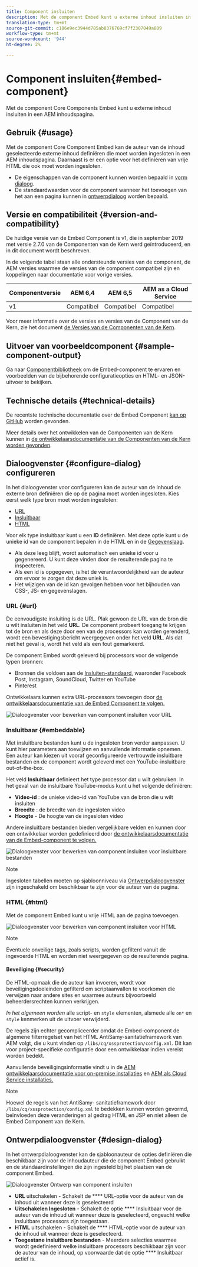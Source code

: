 ```yaml
---
title: Component insluiten
description: Met de component Embed kunt u externe inhoud insluiten in een AEM inhoudspagina.
translation-type: tm+mt
source-git-commit: c186e9ec3944d785ab0376769cf7f2307049a809
workflow-type: tm+mt
source-wordcount: '944'
ht-degree: 2%

---
```



# Component insluiten{#embed-component}

Met de component Core Components Embed kunt u externe inhoud insluiten in een AEM inhoudspagina.

## Gebruik {#usage}

Met de component Core Component Embed kan de auteur van de inhoud geselecteerde externe inhoud definiëren die moet worden ingesloten in een AEM inhoudspagina. Daarnaast is er een optie voor het definiëren van vrije HTML die ook moet worden ingesloten.

* De eigenschappen van de component kunnen worden bepaald in [vorm dialoog](#configure-dialog).
* De standaardwaarden voor de component wanneer het toevoegen van het aan een pagina kunnen in [ontwerpdialoog](#design-dialog) worden bepaald.

## Versie en compatibiliteit {#version-and-compatibility}

De huidige versie van de Embed Component is v1, die in september 2019 met versie 2.7.0 van de Componenten van de Kern werd geïntroduceerd, en in dit document wordt beschreven.

In de volgende tabel staan alle ondersteunde versies van de component, de AEM versies waarmee de versies van de component compatibel zijn en koppelingen naar documentatie voor vorige versies.

| Componentversie | AEM 6,4 | AEM 6,5 | AEM as a Cloud Service |
|--- |--- |---|---|
| v1 | Compatibel | Compatibel | Compatibel |

Voor meer informatie over de versies en versies van de Component van de Kern, zie het document [de Versies van de Componenten van de Kern](/help/versions.md).

## Uitvoer van voorbeeldcomponent {#sample-component-output}

Ga naar [Componentbibliotheek](https://adobe.com/go/aem_cmp_library_embed) om de Embed-component te ervaren en voorbeelden van de bijbehorende configuratieopties en HTML- en JSON-uitvoer te bekijken.

## Technische details {#technical-details}

De recentste technische documentatie over de Embed Component [kan op GitHub](https://adobe.com/go/aem_cmp_tech_embed_v1) worden gevonden.

Meer details over het ontwikkelen van de Componenten van de Kern kunnen in [de ontwikkelaarsdocumentatie van de Componenten van de Kern worden gevonden](/help/developing/overview.md).

## Dialoogvenster {#configure-dialog} configureren

In het dialoogvenster voor configureren kan de auteur van de inhoud de externe bron definiëren die op de pagina moet worden ingesloten. Kies eerst welk type bron moet worden ingesloten:

* [URL](#url)
* [Insluitbaar](#embeddable)
* [HTML](#html)

Voor elk type insluitbaar kunt u een **ID** definiëren. Met deze optie kunt u de unieke id van de component bepalen in de HTML en in de [Gegevenslaag](/help/developing/data-layer/overview.md).

* Als deze leeg blijft, wordt automatisch een unieke id voor u gegenereerd. U kunt deze vinden door de resulterende pagina te inspecteren.
* Als een id is opgegeven, is het de verantwoordelijkheid van de auteur om ervoor te zorgen dat deze uniek is.
* Het wijzigen van de id kan gevolgen hebben voor het bijhouden van CSS-, JS- en gegevenslagen.

### URL {#url}

De eenvoudigste insluiting is de URL. Plak gewoon de URL van de bron die u wilt insluiten in het veld **URL**. De component probeert toegang te krijgen tot de bron en als deze door een van de processors kan worden gerenderd, wordt een bevestigingsbericht weergegeven onder het veld **URL**. Als dat niet het geval is, wordt het veld als een fout gemarkeerd.

De component Embed wordt geleverd bij processors voor de volgende typen bronnen:

* Bronnen die voldoen aan de [Insluiten-standaard](https://oembed.com/), waaronder Facebook Post, Instagram, SoundCloud, Twitter en YouTube
* Pinterest

Ontwikkelaars kunnen extra URL-processors toevoegen door [de ontwikkelaarsdocumentatie van de Embed Component te volgen.](https://github.com/adobe/aem-core-wcm-components/tree/master/content/src/content/jcr_root/apps/core/wcm/components/embed/v1/embed#extending-the-embed-component)

![Dialoogvenster voor bewerken van component insluiten voor URL](/help/assets/embed-url.png)

### Insluitbaar {#embeddable}

Met insluitbare bestanden kunt u de ingesloten bron verder aanpassen. U kunt hier parameters aan toewijzen en aanvullende informatie opnemen. Een auteur kan kiezen uit vooraf geconfigureerde vertrouwde insluitbare bestanden en de component wordt geleverd met een YouTube-insluitbare out-of-the-box.

Het veld **Insluitbaar** definieert het type processor dat u wilt gebruiken. In het geval van de insluitbare YouTube-modus kunt u het volgende definiëren:

* **Video-id** : de unieke video-id van YouTube van de bron die u wilt insluiten
* **Breedte** : de breedte van de ingesloten video
* **Hoogte**  - De hoogte van de ingesloten video

Andere insluitbare bestanden bieden vergelijkbare velden en kunnen door een ontwikkelaar worden gedefinieerd door [de ontwikkelaarsdocumentatie van de Embed-component te volgen.](https://github.com/adobe/aem-core-wcm-components/tree/master/content/src/content/jcr_root/apps/core/wcm/components/embed/v1/embed#extending-the-embed-component)

![Dialoogvenster voor bewerken van component insluiten voor insluitbare bestanden](/help/assets/embed-embeddable.png)

>[!NOTE]
>Ingesloten tabellen moeten op sjabloonniveau via [Ontwerpdialoogvenster](#design-dialog) zijn ingeschakeld om beschikbaar te zijn voor de auteur van de pagina.

### HTML {#html}

Met de component Embed kunt u vrije HTML aan de pagina toevoegen.

![Dialoogvenster voor bewerken van component insluiten voor HTML](/help/assets/embed-html.png)

>[!NOTE]
>Eventuele onveilige tags, zoals scripts, worden gefilterd vanuit de ingevoerde HTML en worden niet weergegeven op de resulterende pagina.

#### Beveiliging {#security}

De HTML-opmaak die de auteur kan invoeren, wordt voor beveiligingsdoeleinden gefilterd om scriptaanvallen te voorkomen die verwijzen naar andere sites en waarmee auteurs bijvoorbeeld beheerdersrechten kunnen verkrijgen.

*In het algemeen worden* alle script- en  `style` elementen, alsmede alle  `on*` en  `style` kenmerken uit de uitvoer verwijderd.

De regels zijn echter gecompliceerder omdat de Embed-component de algemene filterregelset van het HTML AntiSamy-sanitatieframework van AEM volgt, die u kunt vinden op `/libs/cq/xssprotection/config.xml`. Dit kan voor project-specifieke configuratie door een ontwikkelaar indien vereist worden bedekt.

Aanvullende beveiligingsinformatie vindt u in de [AEM ontwikkelaarsdocumentatie voor on-premise installaties](https://docs.adobe.com/content/help/en/experience-manager-65/developing/introduction/security.html) en [AEM als Cloud Service installaties.](https://docs.adobe.com/content/help/en/experience-manager-cloud-service/security/home.html)

>[!NOTE]
>Hoewel de regels van het AntiSamy- sanitatieframework door `/libs/cq/xssprotection/config.xml` te bedekken kunnen worden gevormd, beïnvloeden deze veranderingen al gedrag HTML en JSP en niet alleen de Embed Component van de Kern.

## Ontwerpdialoogvenster {#design-dialog}

In het ontwerpdialoogvenster kan de sjabloonauteur de opties definiëren die beschikbaar zijn voor de inhoudauteur die de component Embed gebruikt en de standaardinstellingen die zijn ingesteld bij het plaatsen van de component Embed.

![Dialoogvenster Ontwerp van component insluiten](/help/assets/embed-design.png)

* **URL**  uitschakelen - Schakelt de  **** URL-optie voor de auteur van de inhoud uit wanneer deze is geselecteerd
* **Uitschakelen Ingesloten**  - Schakelt de optie  **** Insluitbaar voor de auteur van de inhoud uit wanneer deze is geselecteerd, ongeacht welke insluitbare processors zijn toegestaan.
* **HTML**  uitschakelen - Schakelt de  **** HTML-optie voor de auteur van de inhoud uit wanneer deze is geselecteerd.
* **Toegestane insluitbare bestanden**  - Meerdere selecties waarmee wordt gedefinieerd welke insluitbare processors beschikbaar zijn voor de auteur van de inhoud, op voorwaarde dat de optie  **** Insluitbaar actief is.
